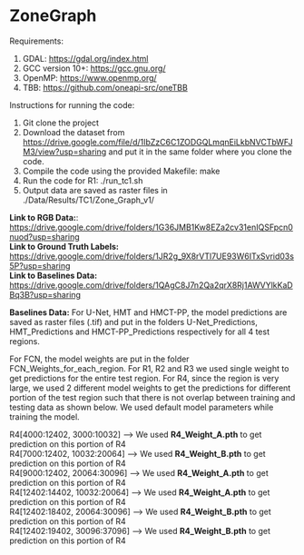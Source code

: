 # ZoneGraph

Requirements:
1. GDAL: https://gdal.org/index.html
2. GCC version 10+:  https://gcc.gnu.org/
3. OpenMP: https://www.openmp.org/
4. TBB: https://github.com/oneapi-src/oneTBB

Instructions for running the code:

1. Git clone the project
2. Download the dataset from https://drive.google.com/file/d/1IbZzC6C1ZODGQLmqnEiLkbNVCTbWFJM3/view?usp=sharing and put it in the same folder where you clone the code.
3. Compile the code using the provided Makefile: make
4. Run the code for R1: ./run_tc1.sh
5. Output data are saved as raster files in ./Data/Results/TC1/Zone_Graph_v1/

**Link to RGB Data:**: https://drive.google.com/drive/folders/1G36JMB1Kw8EZa2cv31enIQSFpcn0nuod?usp=sharing  
**Link to Ground Truth Labels:** https://drive.google.com/drive/folders/1JR2g_9X8rVTl7UE93W6ITxSvrid03s5P?usp=sharing  
**Link to Baselines Data:** https://drive.google.com/drive/folders/1QAgC8J7n2Qa2qrX8Rj1AWVYlkKaDBq3B?usp=sharing  

**Baselines Data:**
For U-Net, HMT and HMCT-PP, the model predictions are saved as raster files (.tif) and put in the folders U-Net_Predictions, HMT_Predictions and HMCT-PP_Predictions respectively for all 4 test regions.
   
For FCN, the model weights are put in the folder FCN_Weights_for_each_region. For R1, R2 and R3 we used single weight to get predictions for the entire test region. For R4, since the region is very large, we used 2 different model weights to get the predictions for different portion of the test region such that there is not overlap between training and testing data as shown below. We used default model parameters while training the model.

R4[4000:12402, 3000:10032] --> We used **R4_Weight_A.pth** to get prediction on this portion of R4  
R4[7000:12402, 10032:20064] --> We used **R4_Weight_B.pth** to get prediction on this portion of R4  
R4[9000:12402, 20064:30096] --> We used **R4_Weight_A.pth** to get prediction on this portion of R4  
R4[12402:14402, 10032:20064] --> We used **R4_Weight_A.pth** to get prediction on this portion of R4  
R4[12402:18402, 20064:30096] --> We used **R4_Weight_B.pth** to get prediction on this portion of R4  
R4[12402:19402, 30096:37096] --> We used **R4_Weight_B.pth** to get prediction on this portion of R4  
